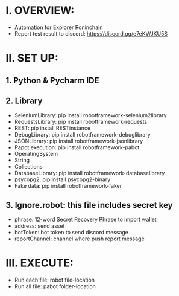 # I. OVERVIEW:

- Automation for Explorer Roninchain
- Report test result to discord: https://discord.gg/e7eKWJKU5S

# II. SET UP:

## 1. Python & Pycharm IDE

## 2. Library

- SeleniumLibrary: pip install robotframework-selenium2library
- RequestsLibrary: pip install robotframework-requests
- REST: pip install RESTinstance
- DebugLibrary: pip install robotframework-debuglibrary
- JSONLibrary: pip install robotframework-jsonlibrary
- Papot execution: pip install robotframework-pabot
- OperatingSystem
- String
- Collections
- DatabaseLibrary: pip install robotframework-databaselibrary
- psycopg2: pip install psycopg2-binary
- Fake data: pip install robotframework-faker

## 3. Ignore.robot: this file includes secret key

- phrase: 12-word Secret Recovery Phrase to import wallet
- address: send asset
- botToken: bot token to send discord message
- reportChannel: channel where push report message

# III. EXECUTE:

- Run each file: robot file-location
- Run all file: pabot folder-location